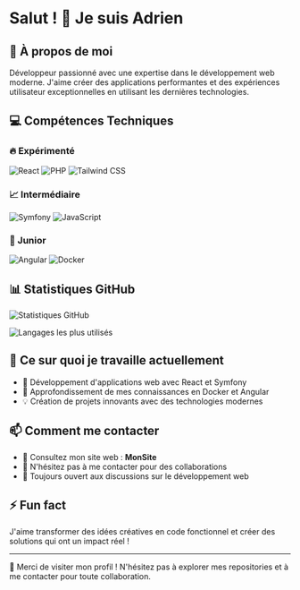 # Salut ! 👋 Je suis Adrien

## 🚀 À propos de moi

Développeur passionné avec une expertise dans le développement web moderne. J'aime créer des applications performantes et des expériences utilisateur exceptionnelles en utilisant les dernières technologies.

## 💻 Compétences Techniques

### 🔥 Expérimenté
![React](https://img.shields.io/badge/-React-61DAFB?style=flat-square&logo=react&logoColor=black)
![PHP](https://img.shields.io/badge/-PHP-777BB4?style=flat-square&logo=php&logoColor=white)
![Tailwind CSS](https://img.shields.io/badge/-Tailwind%20CSS-38B2AC?style=flat-square&logo=tailwind-css&logoColor=white)

### 📈 Intermédiaire
![Symfony](https://img.shields.io/badge/-Symfony-000000?style=flat-square&logo=symfony&logoColor=white)
![JavaScript](https://img.shields.io/badge/-JavaScript-F7DF1E?style=flat-square&logo=javascript&logoColor=black)

### 🌱 Junior
![Angular](https://img.shields.io/badge/-Angular-DD0031?style=flat-square&logo=angular&logoColor=white)
![Docker](https://img.shields.io/badge/-Docker-2496ED?style=flat-square&logo=docker&logoColor=white)

## 📊 Statistiques GitHub

![Statistiques GitHub](https://github-readme-stats.vercel.app/api?username=marcucus&show_icons=true&theme=radical)

![Langages les plus utilisés](https://github-readme-stats.vercel.app/api/top-langs/?username=marcucus&layout=compact&theme=radical)

## 🎯 Ce sur quoi je travaille actuellement

- 🔭 Développement d'applications web avec React et Symfony
- 🌱 Approfondissement de mes connaissances en Docker et Angular
- 💡 Création de projets innovants avec des technologies modernes

## 📫 Comment me contacter

- 💼 Consultez mon site web : **MonSite**
- 📧 N'hésitez pas à me contacter pour des collaborations
- 💬 Toujours ouvert aux discussions sur le développement web

## ⚡ Fun fact

J'aime transformer des idées créatives en code fonctionnel et créer des solutions qui ont un impact réel !

---

💙 Merci de visiter mon profil ! N'hésitez pas à explorer mes repositories et à me contacter pour toute collaboration.
